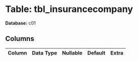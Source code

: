 # Table: tbl_insurancecompany

**Database:** c01

## Columns

| Column | Data Type | Nullable | Default | Extra |
|--------|-----------|----------|---------|-------|
